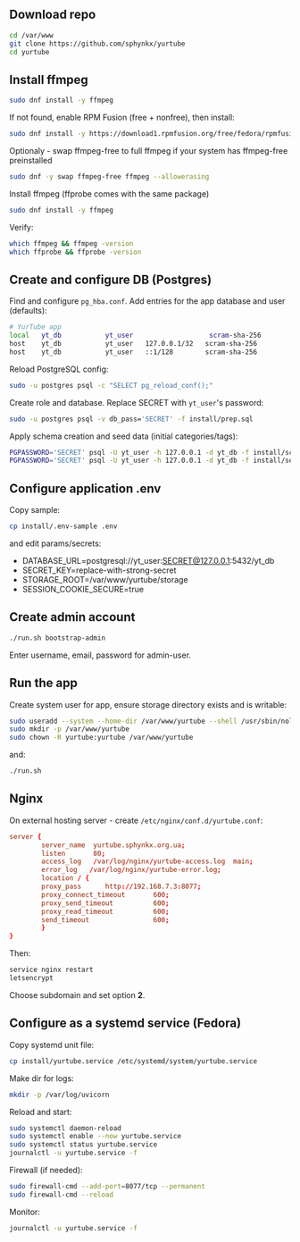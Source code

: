 

## Download repo
```bash
cd /var/www
git clone https://github.com/sphynkx/yurtube
cd yurtube
```


## Install ffmpeg
```bash
sudo dnf install -y ffmpeg
```

If not found, enable RPM Fusion (free + nonfree), then install:
```bash
sudo dnf install -y https://download1.rpmfusion.org/free/fedora/rpmfusion-free-release-$(rpm  -E %fedora).noarch.rpm https://download1.rpmfusion.org/nonfree/fedora/rpmfusion-nonfree-release-$(rpm -E %fedora).noarch.rpm
```

Optionaly - swap ffmpeg-free to full ffmpeg if your system has ffmpeg-free preinstalled
```bash
sudo dnf -y swap ffmpeg-free ffmpeg --allowerasing
```

Install ffmpeg (ffprobe comes with the same package)
```bash
sudo dnf install -y ffmpeg
```

Verify:
```bash
which ffmpeg && ffmpeg -version
which ffprobe && ffprobe -version
```


## Create and configure DB (Postgres)

Find and configure `pg_hba.conf`. Add entries for the app database and user (defaults):

```bash
# YurTube app
local   yt_db           yt_user                   scram-sha-256
host    yt_db           yt_user   127.0.0.1/32   scram-sha-256
host    yt_db           yt_user   ::1/128        scram-sha-256
```

Reload PostgreSQL config:
```bash
sudo -u postgres psql -c "SELECT pg_reload_conf();"
```

Create role and database. Replace SECRET with `yt_user`'s password:
```bash
sudo -u postgres psql -v db_pass='SECRET' -f install/prep.sql
```

Apply schema creation and seed data (initial categories/tags):
```bash
PGPASSWORD='SECRET' psql -U yt_user -h 127.0.0.1 -d yt_db -f install/schema.sql
PGPASSWORD='SECRET' psql -U yt_user -h 127.0.0.1 -d yt_db -f install/seed.sql
```



## Configure application .env
Copy sample:
```bash
cp install/.env-sample .env
```
 and edit params/secrets:
* DATABASE_URL=postgresql://yt_user:SECRET@127.0.0.1:5432/yt_db
* SECRET_KEY=replace-with-strong-secret
* STORAGE_ROOT=/var/www/yurtube/storage
* SESSION_COOKIE_SECURE=true


## Create admin account
```bash
./run.sh bootstrap-admin
```
Enter username, email, password for admin-user.


## Run the app
Create system user for app, ensure storage directory exists and is writable:
```bash
sudo useradd --system --home-dir /var/www/yurtube --shell /usr/sbin/nologin yurtube || true
sudo mkdir -p /var/www/yurtube
sudo chown -R yurtube:yurtube /var/www/yurtube
```
and:
```bash
./run.sh
```

## Nginx
On external hosting server - create `/etc/nginx/conf.d/yurtube.conf`:
```conf
server {
        server_name  yurtube.sphynkx.org.ua;
        listen       80;
        access_log   /var/log/nginx/yurtube-access.log  main;
        error_log   /var/log/nginx/yurtube-error.log;
        location / {
        proxy_pass      http://192.168.7.3:8077;
        proxy_connect_timeout       600;
        proxy_send_timeout          600;
        proxy_read_timeout          600;
        send_timeout                600;
        }
}
```
Then:
```bash
service nginx restart
letsencrypt
```
Choose subdomain and set option __2__. 


## Configure as a systemd service (Fedora)
Copy systemd unit file:
```bash
cp install/yurtube.service /etc/systemd/system/yurtube.service
```

Make dir for logs:
```bash
mkdir -p /var/log/uvicorn
```

Reload and start:
```bash
sudo systemctl daemon-reload
sudo systemctl enable --now yurtube.service
sudo systemctl status yurtube.service
journalctl -u yurtube.service -f
```

Firewall (if needed):
```bash
sudo firewall-cmd --add-port=8077/tcp --permanent
sudo firewall-cmd --reload
```

Monitor:
```bash
journalctl -u yurtube.service -f
```

